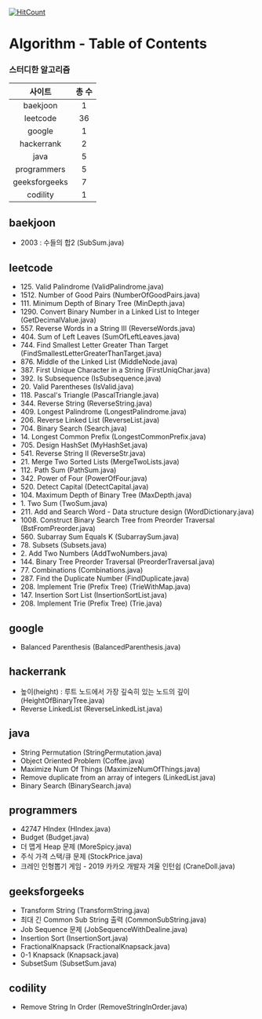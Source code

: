 [![HitCount](http://hits.dwyl.io/kenshin579/tutorials-interview-questions.svg)](http://hits.dwyl.io/kenshin579/tutorials-interview-questions)

# Algorithm - Table of Contents

### 스터디한 알고리즘 
| 사이트  | 총 수 | 
| :---------: | :-----------: |
| baekjoon | 1 |
| leetcode | 36 |
| google | 1 |
| hackerrank | 2 |
| java | 5 |
| programmers | 5 |
| geeksforgeeks | 7 |
| codility | 1 |

## baekjoon
* 2003 : 수들의 합2 (SubSum.java)

## leetcode
* 125\. Valid Palindrome (ValidPalindrome.java)
* 1512\. Number of Good Pairs (NumberOfGoodPairs.java)
* 111\. Minimum Depth of Binary Tree (MinDepth.java)
* 1290\. Convert Binary Number in a Linked List to Integer (GetDecimalValue.java)
* 557\. Reverse Words in a String III (ReverseWords.java)
* 404\. Sum of Left Leaves (SumOfLeftLeaves.java)
* 744\. Find Smallest Letter Greater Than Target (FindSmallestLetterGreaterThanTarget.java)
* 876\. Middle of the Linked List (MiddleNode.java)
* 387\. First Unique Character in a String (FirstUniqChar.java)
* 392\. Is Subsequence (IsSubsequence.java)
* 20\. Valid Parentheses (IsValid.java)
* 118\. Pascal's Triangle (PascalTriangle.java)
* 344\. Reverse String (ReverseString.java)
* 409\. Longest Palindrome (LongestPalindrome.java)
* 206\. Reverse Linked List (ReverseList.java)
* 704\. Binary Search (Search.java)
* 14\. Longest Common Prefix (LongestCommonPrefix.java)
* 705\. Design HashSet (MyHashSet.java)
* 541\. Reverse String II (ReverseStr.java)
* 21\. Merge Two Sorted Lists (MergeTwoLists.java)
* 112\. Path Sum (PathSum.java)
* 342\. Power of Four (PowerOfFour.java)
* 520\. Detect Capital (DetectCapital.java)
* 104\. Maximum Depth of Binary Tree (MaxDepth.java)
* 1\. Two Sum (TwoSum.java)
* 211\. Add and Search Word - Data structure design (WordDictionary.java)
* 1008\. Construct Binary Search Tree from Preorder Traversal (BstFromPreorder.java)
* 560\. Subarray Sum Equals K (SubarraySum.java)
* 78\. Subsets (Subsets.java)
* 2\. Add Two Numbers (AddTwoNumbers.java)
* 144\. Binary Tree Preorder Traversal (PreorderTraversal.java)
* 77\. Combinations (Combinations.java)
* 287\. Find the Duplicate Number (FindDuplicate.java)
* 208\. Implement Trie (Prefix Tree) (TrieWithMap.java)
* 147\. Insertion Sort List (InsertionSortList.java)
* 208\. Implement Trie (Prefix Tree) (Trie.java)

## google
* Balanced Parenthesis (BalancedParenthesis.java)

## hackerrank
* 높이(height) : 루트 노드에서 가장 깊숙히 있는 노드의 깊이 (HeightOfBinaryTree.java)
* Reverse LinkedList (ReverseLinkedList.java)

## java
* String Permutation (StringPermutation.java)
* Object Oriented Problem (Coffee.java)
* Maximize Num Of Things (MaximizeNumOfThings.java)
* Remove duplicate from an array of integers (LinkedList.java)
* Binary Search (BinarySearch.java)

## programmers
* 42747 HIndex (HIndex.java)
* Budget (Budget.java)
* 더 맵게 Heap 문제 (MoreSpicy.java)
* 주식 가격 스택/큐 문제 (StockPrice.java)
* 크레인 인형뽑기 게임 - 2019 카카오 개발자 겨울 인턴쉽 (CraneDoll.java)

## geeksforgeeks
* Transform String (TransformString.java)
* 최대 긴 Common Sub String 출력 (CommonSubString.java)
* Job Sequence 문제 (JobSequenceWithDealine.java)
* Insertion Sort (InsertionSort.java)
* FractionalKnapsack (FractionalKnapsack.java)
* 0-1 Knapsack (Knapsack.java)
* SubsetSum (SubsetSum.java)

## codility
* Remove String In Order (RemoveStringInOrder.java)

